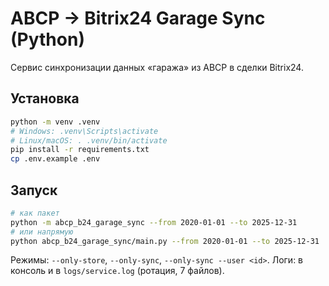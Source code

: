 
# ABCP → Bitrix24 Garage Sync (Python)

Сервис синхронизации данных «гаража» из ABCP в сделки Bitrix24.

## Установка
```bash
python -m venv .venv
# Windows: .venv\Scripts\activate
# Linux/macOS: . .venv/bin/activate
pip install -r requirements.txt
cp .env.example .env
```
## Запуск
```bash
# как пакет
python -m abcp_b24_garage_sync --from 2020-01-01 --to 2025-12-31
# или напрямую
python abcp_b24_garage_sync/main.py --from 2020-01-01 --to 2025-12-31
```
Режимы: `--only-store`, `--only-sync`, `--only-sync --user <id>`.
Логи: в консоль и в `logs/service.log` (ротация, 7 файлов).
